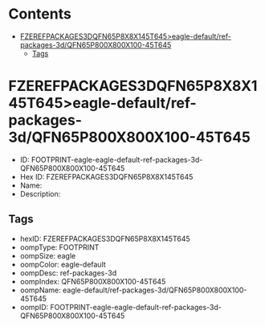 



Contents
========

* [FZEREFPACKAGES3DQFN65P8X8X145T645>eagle-default/ref-packages-3d/QFN65P800X800X100-45T645](#fzerefpackages3dqfn65p8x8x145t645eagle-defaultref-packages-3dqfn65p800x800x100-45t645)
	* [Tags](#tags)

# FZEREFPACKAGES3DQFN65P8X8X145T645>eagle-default/ref-packages-3d/QFN65P800X800X100-45T645

- ID: FOOTPRINT-eagle-eagle-default-ref-packages-3d-QFN65P800X800X100-45T645
- Hex ID: FZEREFPACKAGES3DQFN65P8X8X145T645
- Name: 
- Description: 

## Tags

- hexID: FZEREFPACKAGES3DQFN65P8X8X145T645
- oompType: FOOTPRINT
- oompSize: eagle
- oompColor: eagle-default
- oompDesc: ref-packages-3d
- oompIndex: QFN65P800X800X100-45T645
- oompName: eagle-default/ref-packages-3d/QFN65P800X800X100-45T645
- oompID: FOOTPRINT-eagle-eagle-default-ref-packages-3d-QFN65P800X800X100-45T645
